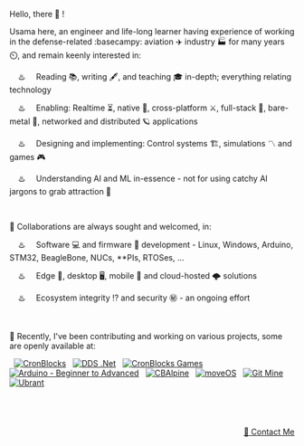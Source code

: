Hello, there 👋 !

Usama here, an engineer and life-long learner having experience of working in the defense-related :basecampy: aviation ✈️ industry 🏭 for many years ⏲️, and remain keenly interested in:

&nbsp; &nbsp; ♨️ &nbsp; &nbsp; Reading 📚, writing 🖋️, and teaching 🎓 in-depth; everything relating technology

&nbsp; &nbsp; ♨️ &nbsp; &nbsp; Enabling: Realtime ⏳, native 🐡, cross-platform ⚔️, full-stack 🧮, bare-metal 🤘, networked and distributed 🪐 applications

&nbsp; &nbsp; ♨️ &nbsp; &nbsp; Designing and implementing: Control systems 🏗️, simulations 〽️ and games 🎮

&nbsp; &nbsp; ♨️ &nbsp; &nbsp; Understanding AI and ML in-essence - not for using catchy AI jargons to grab attraction 👀


&nbsp;

💞️ Collaborations are always sought and welcomed, in:

&nbsp; &nbsp; ♨️ &nbsp; &nbsp; Software 💻 and firmware 🚀 development - Linux, Windows, Arduino, STM32, BeagleBone, NUCs, \*\*PIs, RTOSes, ...

&nbsp; &nbsp; ♨️ &nbsp; &nbsp; Edge 🎼, desktop 🖥️, mobile 📱 and cloud-hosted 🌩️ solutions

&nbsp; &nbsp; ♨️ &nbsp; &nbsp; Ecosystem integrity ⁉️ and security ㊙️ - an ongoing effort


&nbsp;

🌱 Recently, I've been contributing and working on various projects, some are openly available at:


<p align="left">
  
&nbsp; <a href="https://github.com/cronblocks"><img src="https://avatars.githubusercontent.com/u/86520771?s=32&v=4" alt="CronBlocks" /></a>
&nbsp; <a href="https://github.com/dds-dotnet"><img src="https://avatars.githubusercontent.com/u/125957062?s=32&v=4" alt="DDS .Net" /></a>
&nbsp; <a href="https://github.com/cronblocks-games"><img src="https://avatars.githubusercontent.com/u/148332804?s=32&v=4" alt="CronBlocks Games" /></a>
&nbsp; <a href="https://github.com/arduino-ba"><img src="https://avatars.githubusercontent.com/u/121078777?s=32&v=4" alt="Arduino - Beginner to Advanced" /></a>
&nbsp; <a href="https://github.com/CBAlpine"><img src="https://avatars.githubusercontent.com/u/160391788?s=32&v=4" alt="CBAlpine" /></a>
&nbsp; <a href="https://github.com/move-os"><img src="https://avatars.githubusercontent.com/u/116582302?s=32&v=4" alt="moveOS" /></a>
&nbsp; <a href="https://github.com/git-mine"><img src="https://avatars.githubusercontent.com/u/125908595?s=32&v=4" alt="Git Mine" /></a>
&nbsp; <a href="https://github.com/ubrant"><img src="https://avatars.githubusercontent.com/u/87671848?s=32&v=4" alt="Ubrant" /></a>

</p>


&nbsp;

# 
<p align="right"><a href="https://www.linkedin.com/in/usa-m">&#128231; Contact Me</a></p>
